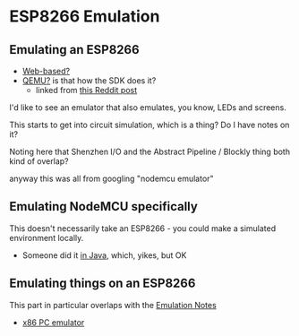 # ESP8266 Emulation

## Emulating an ESP8266

- [Web-based?](https://www.quora.com/Are-there-any-online-ESP8266-Arduino-simulators-like-the-NodeMCU-Arduino)
- [QEMU?](https://www.esp8266.com/viewtopic.php?f=9&t=26) is that how the SDK does it?
  - linked from [this Reddit post](https://www.reddit.com/r/esp8266/comments/5xkagv/esp8266_simulator_or_emulator/)

I'd like to see an emulator that also emulates, you know, LEDs and screens.

This starts to get into circuit simulation, which is a thing? Do I have notes on it?

Noting here that Shenzhen I/O and the Abstract Pipeline / Blockly thing both kind of overlap?

anyway this was all from googling "nodemcu emulator"

## Emulating NodeMCU specifically

This doesn't necessarily take an ESP8266 - you could make a simulated environment locally.

- Someone did it [in Java](https://github.com/jcrygier/NodeMCUSimulator), which, yikes, but OK

## Emulating things on an ESP8266

This part in particular overlaps with the [Emulation Notes](bwr0t-b6tg4-a48wk-t81fa-e5dcj)

- [x86 PC emulator](gcrf6-s2d0r-mkamf-kjv8a-70cgs)
